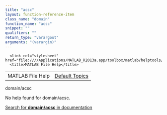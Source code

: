 ```yaml
---
title: "acsc"
layout: function-reference-item
class_name: "domain"
function_name: "acsc"
snippet: ""
qualifiers: ""
return_type: "varargout"
arguments: "(varargin)"
---
```


<html>
   <head>
      <meta http-equiv="Content-Type" content="text/html; charset=utf-8">
   
      <link rel="stylesheet" href="file:////Applications/MATLAB_R2013a.app/toolbox/matlab/helptools/private/helpwin.css">
      <title>MATLAB File Help</title>
   </head>
   <body>
      <!--Single-page help-->
      <table border="0" cellspacing="0" width="100%">
         <tr class="subheader">
            <td class="headertitle">MATLAB File Help</td>
            <td class="subheader-right"><a href="matlab:helpwin">Default Topics</a></td>
         </tr>
      </table>
      <div class="title">domain/acsc</div>
      <!--No help found-->
      <p>No help found for <span class="helptopic">domain/acsc</span>.
      </p>
      <p><a href="matlab:docsearch('domain/acsc')">
            Search for <b>domain/acsc</b> in documentation
            </a></p>
   </body>
</html>
